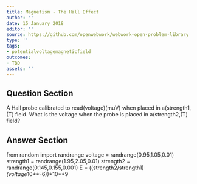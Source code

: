 ```yaml
---
title: Magnetism - The Hall Effect
author: ''
date: 15 January 2018
editor: ''
source: https://github.com/openwebwork/webwork-open-problem-library
type: ''
tags:
- potentialvoltagemagneticfield
outcomes:
- TBD
assets: ''
---
```


## Question Section 

A Hall probe calibrated to read(voltage)(muV) when placed in a(strength1,(T) field. What is the voltage when the probe is placed in a(strength2,(T) field?



## Answer Section

from random import randrange
voltage = randrange(0.95,1.05,0.01)
strength1 = randrange(1.95,2.05,0.01)
strength2 = randrange(0.145,0.155,0.001)
E = ((strength2/strength1)*(voltage*10**-6))*10**9